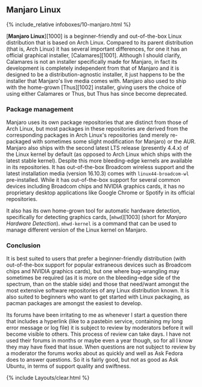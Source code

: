 ## Manjaro Linux
{% include_relative infoboxes/10-manjaro.html %}

[**Manjaro Linux**][1000] is a beginner-friendly and out-of-the-box Linux distribution that is based on Arch Linux. Compared to its parent distribution (that is, Arch Linux) it has several important differences, for one it has an official graphical installer, [Calamares][1001]. Although I should clarify, Calamares is not an installer specifically made for Manjaro, in fact its development is completely independent from that of Manjaro and it is designed to be a distribution-agnostic installer, it just happens to be the installer that Manjaro's live media comes with. Manjaro also used to ship with the home-grown [Thus][1002] installer, giving users the choice of using either Calamares or Thus, but Thus has since become deprecated. 

### Package management
Manjaro uses its own package repositories that are distinct from those of Arch Linux, but most packages in these repositories are derived from the corresponding packages in Arch Linux's repositories (and merely re-packaged with sometimes some slight modification for Manjaro) or the AUR. Manjaro also ships with the second latest LTS release (presently 4.4.x) of the Linux kernel by default (as opposed to Arch Linux which ships with the latest stable kernel). Despite this more bleeding-edge kernels are available in its repositories. It has out-of-the-box Broadcom wireless support and the latest installation media (version 16.10.3) comes with `linux44-broadcom-wl` pre-installed. While it has out-of-the-box support for several common devices including Broadcom chips and NVIDIA graphics cards, it has no proprietary desktop applications like Google Chrome or Spotify in its official repositories. 

It also has its own home-grown tool for automatic hardware detection, specifically for detecting graphics cards, [`mhwd`][1003] (short for *Manjaro Hardware Detection*). `mhwd-kernel` is a command that can be used to manage different version of the Linux kernel on Manjaro. 

### Conclusion
It is best suited to users that prefer a beginner-friendly distribution (with out-of-the-box support for popular extraneous devices such as Broadcom chips and NVIDIA graphics cards), but one where bug-wrangling may sometimes be required (as it is more on the bleeding-edge side of the spectrum, than on the stable side) and those that need/want amongst the most extensive software repositories of any Linux distribution known. It is also suited to beginners who want to get started with Linux packaging, as pacman packages are amongst the easiest to develop. 

Its forums have been irritating to me as whenever I start a question there that includes a hyperlink (like to a pastebin service, containing my long error message or log file) it is subject to review by moderators before it will become visible to others. This process of review can take days. I have not used their forums in months or maybe even a year though, so for all I know they may have fixed that issue. When questions are not subject to review by a moderator the forums works about as quickly and well as Ask Fedora does to answer questions. So it is fairly good, but not as good as Ask Ubuntu, in terms of support quality and swiftness. 

{% include Layouts/clear.html %}
